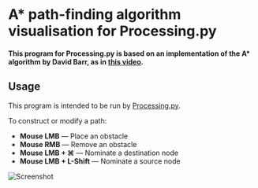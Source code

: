 # A* path-finding algorithm visualisation for Processing.py

#### This program for Processing.py is based on an implementation of the A* algorithm by David Barr, as in [this video](https://youtu.be/icZj67PTFhc).

## Usage
This program is intended to be run by [Processing.py](https://py.processing.org/).

To construct or modify a path:
- **Mouse LMB** — Place an obstacle
- **Mouse RMB** — Remove an obstacle
- **Mouse LMB + ⌘** — Nominate a destination node
- **Mouse LMB + L-Shift** — Nominate a source node

![Screenshot](https://github.com/davidspry/A-star-for-Processing.py/blob/master/Astar.png)
